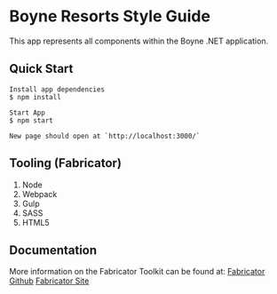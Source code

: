 # Boyne Resorts Style Guide

This app represents all components within the Boyne .NET application.


## Quick Start

```shell
Install app dependencies
$ npm install

Start App
$ npm start

New page should open at `http://localhost:3000/`
```

## Tooling (Fabricator)
1. Node
2. Webpack
3. Gulp
4. SASS
5. HTML5

## Documentation

More information on the Fabricator Toolkit can be found at:
[Fabricator Github](https://github.com/fbrctr/fabricator)
[Fabricator Site](http://fbrctr.github.io/)
